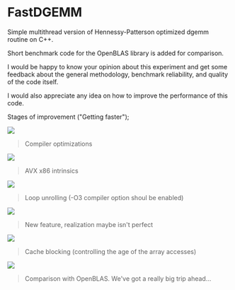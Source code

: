 # FastDGEMM
Simple multithread version of Hennessy-Patterson optimized dgemm routine on C++.

Short benchmark code for the OpenBLAS library is added for comparison.

I would be happy to know your opinion about this experiment and get some feedback about the general methodology, benchmark reliability, and quality of the code itself.

I would also appreciate any idea on how to improve the performance of this code.

Stages of improvement ("Getting faster");

![](https://github.com/NikitaMatckevich/FastDGEMM/benchmarks/1-Compiler.png)

> Compiler optimizations

![](https://github.com/NikitaMatckevich/FastDGEMM/benchmarks/2-SIMD.png)

> AVX x86 intrinsics

![](https://github.com/NikitaMatckevich/FastDGEMM/benchmarks/3-Pipelined.png)

> Loop unrolling (-O3 compiler option shoul be enabled)

![](https://github.com/NikitaMatckevich/FastDGEMM/benchmarks/4-Multithread.png)

> New feature, realization maybe isn't perfect

![](https://github.com/NikitaMatckevich/FastDGEMM/benchmarks/5-CacheBlocking.png)

> Cache blocking (controlling the age of the array accesses)

![](https://github.com/NikitaMatckevich/FastDGEMM/benchmarks/6-OpenBLAS.png)

> Comparison with OpenBLAS. We've got a really big trip ahead...